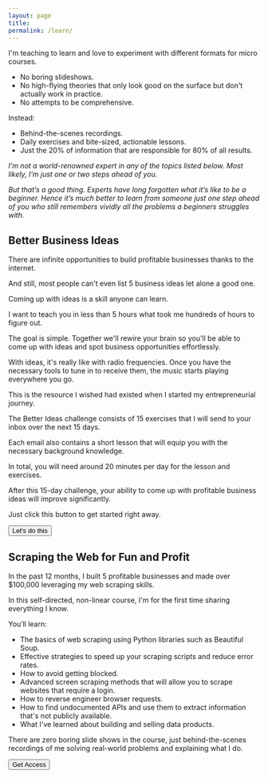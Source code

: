 ```yaml
---
layout: page
title: 
permalink: /learn/
---
```



I'm teaching to learn and love to experiment with different formats for micro courses. 

* No boring slideshows. 
* No high-flying theories that only look good on the surface but don't actually work in practice. 
* No attempts to be comprehensive.

Instead:

* Behind-the-scenes recordings.
* Daily exercises and bite-sized, actionable lessons. 
* Just the 20% of information that are responsible for 80% of all results.

*I’m not a world-renowned expert in any of the topics listed below. Most likely, I’m just one or two steps ahead of you.*

*But that’s a good thing. Experts have long forgotten what it’s like to be a beginner. Hence it’s much better to learn from someone just one step ahead of you who still remembers vividly all the problems a beginners struggles with.*

## Better Business Ideas

There are infinite opportunities to build profitable businesses thanks to the internet.

And still, most people can't even list 5 business ideas let alone a good one.

Coming up with ideas is a skill anyone can learn.

I want to teach you in less than 5 hours what took me hundreds of hours to figure out.

The goal is simple. Together we'll rewire your brain so you'll be able to come up with ideas and spot business opportunities effortlessly.

With ideas, it's really like with radio frequencies. Once you have the necessary tools to tune in to receive them, the music starts playing everywhere you go.

This is the resource I wished had existed when I started my entrepreneurial journey.

The Better Ideas challenge consists of 15 exercises that I will send to your inbox over the next 15 days.

Each email also contains a short lesson that will equip you with the necessary background knowledge.

In total, you will need around 20 minutes per day for the lesson and exercises.

After this 15-day challenge, your ability to come up with profitable business ideas will improve significantly.

Just click this button to get started right away.

<a href="https://businessideas.carrd.com"><button class="button" >Let's do this</button></a>


## Scraping the Web for Fun and Profit

In the past 12 months, I built 5 profitable businesses and made over $100,000 leveraging my web scraping skills.

In this self-directed, non-linear course, I'm for the first time sharing everything I know.

You’ll learn:

* The basics of web scraping using Python libraries such as Beautiful Soup.
* Effective strategies to speed up your scraping scripts and reduce error rates.
* How to avoid getting blocked.
* Advanced screen scraping methods that will allow you to scrape websites that require a login.
* How to reverse engineer browser requests.
* How to find undocumented APIs and use them to extract information that's not publicly available.
* What I've learned about building and selling data products.

There are zero boring slide shows in the course, just behind-the-scenes recordings of me solving real-world problems and explaining what I do.

<a href="https://jakobgreenfeld.gumroad.com/l/scraping"><button class="button" >Get Access</button></a>





